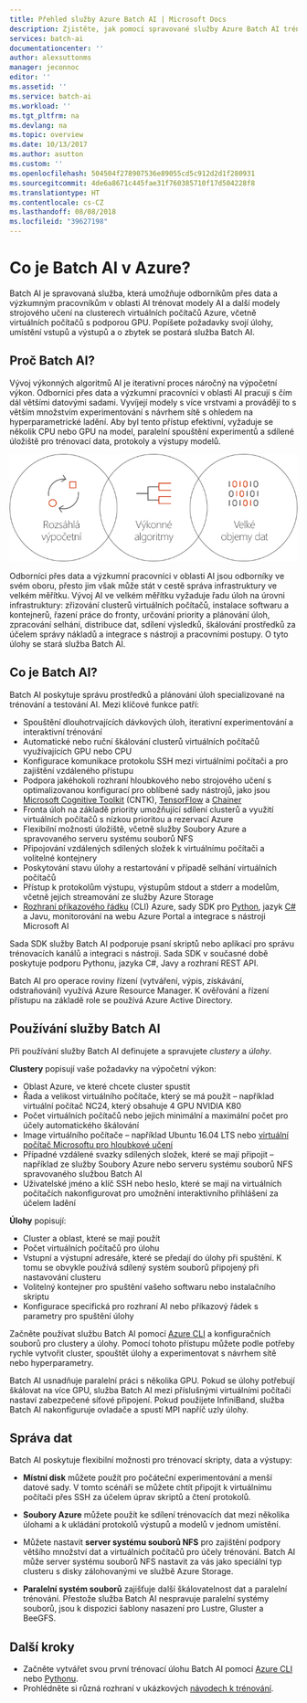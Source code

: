 ```yaml
---
title: Přehled služby Azure Batch AI | Microsoft Docs
description: Zjistěte, jak pomocí spravované služby Azure Batch AI trénovat modely umělé inteligence (AI) a další modely strojového učení na clusterech procesorů (CPU) a grafických procesorů (GPU).
services: batch-ai
documentationcenter: ''
author: alexsuttonms
manager: jeconnoc
editor: ''
ms.assetid: ''
ms.service: batch-ai
ms.workload: ''
ms.tgt_pltfrm: na
ms.devlang: na
ms.topic: overview
ms.date: 10/13/2017
ms.author: asutton
ms.custom: ''
ms.openlocfilehash: 504504f278907536e89055cd5c912d2d1f280931
ms.sourcegitcommit: 4de6a8671c445fae31f760385710f17d504228f8
ms.translationtype: HT
ms.contentlocale: cs-CZ
ms.lasthandoff: 08/08/2018
ms.locfileid: "39627198"
---
```

# <a name="what-is-batch-ai-in-azure"></a>Co je Batch AI v Azure?
Batch AI je spravovaná služba, která umožňuje odborníkům přes data a výzkumným pracovníkům v oblasti AI trénovat modely AI a další modely strojového učení na clusterech virtuálních počítačů Azure, včetně virtuálních počítačů s podporou GPU. Popíšete požadavky svojí úlohy, umístění vstupů a výstupů a o zbytek se postará služba Batch AI.  
 
## <a name="why-batch-ai"></a>Proč Batch AI? 
Vývoj výkonných algoritmů AI je iterativní proces náročný na výpočetní výkon. Odborníci přes data a výzkumní pracovníci v oblasti AI pracují s čím dál většími datovými sadami. Vyvíjejí modely s více vrstvami a provádějí to s větším množstvím experimentování s návrhem sítě s ohledem na hyperparametrické ladění. Aby byl tento přístup efektivní, vyžaduje se několik CPU nebo GPU na model, paralelní spouštění experimentů a sdílené úložiště pro trénovací data, protokoly a výstupy modelů.   
 
![Proces služby Batch AI](media/overview/batchai-context.png)

Odborníci přes data a výzkumní pracovníci v oblasti AI jsou odborníky ve svém oboru, přesto jim však může stát v cestě správa infrastruktury ve velkém měřítku. Vývoj AI ve velkém měřítku vyžaduje řadu úloh na úrovni infrastruktury: zřizování clusterů virtuálních počítačů, instalace softwaru a kontejnerů, řazení práce do fronty, určování priority a plánování úloh, zpracování selhání, distribuce dat, sdílení výsledků, škálování prostředků za účelem správy nákladů a integrace s nástroji a pracovními postupy. O tyto úlohy se stará služba Batch AI. 
 
## <a name="what-is-batch-ai"></a>Co je Batch AI? 

Batch AI poskytuje správu prostředků a plánování úloh specializované na trénování a testování AI. Mezi klíčové funkce patří: 

* Spouštění dlouhotrvajících dávkových úloh, iterativní experimentování a interaktivní trénování 
* Automatické nebo ruční škálování clusterů virtuálních počítačů využívajících GPU nebo CPU 
* Konfigurace komunikace protokolu SSH mezi virtuálními počítači a pro zajištění vzdáleného přístupu 
* Podpora jakéhokoli rozhraní hloubkového nebo strojového učení s optimalizovanou konfigurací pro oblíbené sady nástrojů, jako jsou [Microsoft Cognitive Toolkit](https://github.com/Microsoft/CNTK) (CNTK), [TensorFlow](https://www.tensorflow.org/) a [Chainer](https://chainer.org/) 
* Fronta úloh na základě priority umožňující sdílení clusterů a využití virtuálních počítačů s nízkou prioritou a rezervací Azure  
* Flexibilní možnosti úložiště, včetně služby Soubory Azure a spravovaného serveru systému souborů NFS 
* Připojování vzdálených sdílených složek k virtuálnímu počítači a volitelné kontejnery 
* Poskytování stavu úlohy a restartování v případě selhání virtuálních počítačů 
* Přístup k protokolům výstupu, výstupům stdout a stderr a modelům, včetně jejich streamování ze služby Azure Storage 
* [Rozhraní příkazového řádku](/cli/azure) (CLI) Azure, sady SDK pro [Python](https://github.com/Azure/azure-sdk-for-python), jazyk [C#](https://www.nuget.org/packages/Microsoft.Azure.Management.BatchAI/1.0.0-preview) a Javu, monitorování na webu Azure Portal a integrace s nástroji Microsoft AI 

Sada SDK služby Batch AI podporuje psaní skriptů nebo aplikací pro správu trénovacích kanálů a integraci s nástroji. Sada SDK v současné době poskytuje podporu Pythonu, jazyka C#, Javy a rozhraní REST API.  
 

Batch AI pro operace roviny řízení (vytváření, výpis, získávání, odstraňování) využívá Azure Resource Manager. K ověřování a řízení přístupu na základě role se používá Azure Active Directory.  
 
## <a name="how-to-use-batch-ai"></a>Používání služby Batch AI 

Při používání služby Batch AI definujete a spravujete *clustery* a *úlohy*. 

 
**Clustery** popisují vaše požadavky na výpočetní výkon: 
* Oblast Azure, ve které chcete cluster spustit 
* Řada a velikost virtuálního počítače, který se má použít – například virtuální počítač NC24, který obsahuje 4 GPU NVIDIA K80 
* Počet virtuálních počítačů nebo jejich minimální a maximální počet pro účely automatického škálování 
* Image virtuálního počítače – například Ubuntu 16.04 LTS nebo [virtuální počítač Microsoftu pro hloubkové učení](https://azuremarketplace.microsoft.com/marketplace/apps/microsoft-ads.dsvm-deep-learning)
* Případné vzdálené svazky sdílených složek, které se mají připojit – například ze služby Soubory Azure nebo serveru systému souborů NFS spravovaného službou Batch AI 
* Uživatelské jméno a klíč SSH nebo heslo, které se mají na virtuálních počítačích nakonfigurovat pro umožnění interaktivního přihlášení za účelem ladění  
 

**Úlohy** popisují: 
* Cluster a oblast, které se mají použít 
* Počet virtuálních počítačů pro úlohu 
* Vstupní a výstupní adresáře, které se předají do úlohy při spuštění. K tomu se obvykle používá sdílený systém souborů připojený při nastavování clusteru 
* Volitelný kontejner pro spuštění vašeho softwaru nebo instalačního skriptu 
* Konfigurace specifická pro rozhraní AI nebo příkazový řádek s parametry pro spuštění úlohy 
 

Začněte používat službu Batch AI pomocí [Azure CLI](/cli/azure) a konfiguračních souborů pro clustery a úlohy. Pomocí tohoto přístupu můžete podle potřeby rychle vytvořit cluster, spouštět úlohy a experimentovat s návrhem sítě nebo hyperparametry.  
 

Batch AI usnadňuje paralelní práci s několika GPU. Pokud se úlohy potřebují škálovat na více GPU, služba Batch AI mezi příslušnými virtuálními počítači nastaví zabezpečené síťové připojení. Pokud použijete InfiniBand, služba Batch AI nakonfiguruje ovladače a spustí MPI napříč uzly úlohy.  

## <a name="data-management"></a>Správa dat
Batch AI poskytuje flexibilní možnosti pro trénovací skripty, data a výstupy:
  
* **Místní disk** můžete použít pro počáteční experimentování a menší datové sady. V tomto scénáři se můžete chtít připojit k virtuálnímu počítači přes SSH za účelem úprav skriptů a čtení protokolů. 

* **Soubory Azure** můžete použít ke sdílení trénovacích dat mezi několika úlohami a k ukládání protokolů výstupů a modelů v jednom umístění. 

* Můžete nastavit **server systému souborů NFS** pro zajištění podpory většího množství dat a virtuálních počítačů pro účely trénování. Batch AI může server systému souborů NFS nastavit za vás jako speciální typ clusteru s disky zálohovanými ve službě Azure Storage. 
 
* **Paralelní systém souborů** zajišťuje další škálovatelnost dat a paralelní trénování. Přestože služba Batch AI nespravuje paralelní systémy souborů, jsou k dispozici šablony nasazení pro Lustre, Gluster a BeeGFS.  

## <a name="next-steps"></a>Další kroky

* Začněte vytvářet svou první trénovací úlohu Batch AI pomocí [Azure CLI](quickstart-cli.md) nebo [Pythonu](quickstart-python.md).
* Prohlédněte si různá rozhraní v ukázkových [návodech k trénování](https://github.com/Azure/BatchAI).

